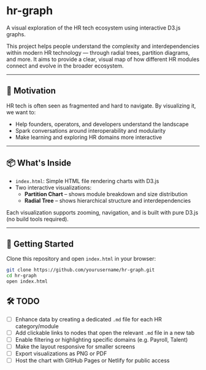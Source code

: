 # hr-graph

A visual exploration of the HR tech ecosystem using interactive D3.js graphs.

This project helps people understand the complexity and interdependencies within modern HR technology — through radial trees, partition diagrams, and more. It aims to provide a clear, visual map of how different HR modules connect and evolve in the broader ecosystem.

---

## 🧠 Motivation

HR tech is often seen as fragmented and hard to navigate. By visualizing it, we want to:

- Help founders, operators, and developers understand the landscape
- Spark conversations around interoperability and modularity
- Make learning and exploring HR domains more interactive

---

## 📦 What's Inside

- `index.html`: Simple HTML file rendering charts with D3.js
- Two interactive visualizations:
  - **Partition Chart** – shows module breakdown and size distribution
  - **Radial Tree** – shows hierarchical structure and interdependencies

Each visualization supports zooming, navigation, and is built with pure D3.js (no build tools required).

---

## 🚀 Getting Started

Clone this repository and open `index.html` in your browser:

```bash
git clone https://github.com/yourusername/hr-graph.git
cd hr-graph
open index.html
```

## 🛠️ TODO

- [ ] Enhance data by creating a dedicated `.md` file for each HR category/module
- [ ] Add clickable links to nodes that open the relevant `.md` file in a new tab
- [ ] Enable filtering or highlighting specific domains (e.g. Payroll, Talent)
- [ ] Make the layout responsive for smaller screens
- [ ] Export visualizations as PNG or PDF
- [ ] Host the chart with GitHub Pages or Netlify for public access
